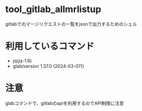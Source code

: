 # tool_gitlab_allmrlistup
gitlabでのマージリクエストの一覧をjsonで出力するためのシェル

# 利用しているコマンド
* jq(jq-1.6)
* glab(version 1.37.0 (2024-03-07))

# 注意
glabコマンドで、gitlabのapiを利用するのでAPI制限に注意